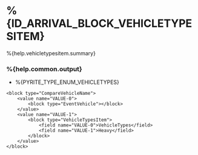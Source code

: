 # %{ID_ARRIVAL_BLOCK_VEHICLETYPESITEM}

%{help.vehicletypesitem.summary}

### %{help.common.output}

-   %{PYRITE_TYPE_ENUM_VEHICLETYPES}

```
<block type="CompareVehicleName">
    <value name="VALUE-0">
        <block type="EventVehicle"></block>
    </value>
    <value name="VALUE-1">
        <block type="VehicleTypesItem">
            <field name="VALUE-0">VehicleTypes</field>
            <field name="VALUE-1">Heavy</field>
        </block>
    </value>
</block>
```